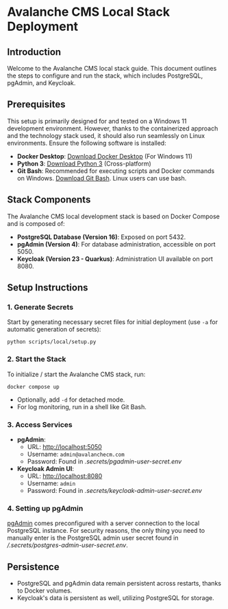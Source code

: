 # Avalanche CMS Local Stack Deployment

## Introduction

Welcome to the Avalanche CMS local stack guide. This document outlines the steps to configure and run the stack, which includes PostgreSQL, pgAdmin, and Keycloak.

## Prerequisites

This setup is primarily designed for and tested on a Windows 11 development environment. However, thanks to the containerized approach and the technology stack used, it should also run seamlessly on Linux environments. Ensure the following software is installed:

- **Docker Desktop**: [Download Docker Desktop](https://www.docker.com/products/docker-desktop) (For Windows 11)
- **Python 3**: [Download Python 3](https://www.python.org/downloads/) (Cross-platform)
- **Git Bash**: Recommended for executing scripts and Docker commands on Windows. [Download Git Bash](https://gitforwindows.org/). Linux users can use bash.

## Stack Components

The Avalanche CMS local development stack is based on Docker Compose and is composed of:

- **PostgreSQL Database (Version 16)**: Exposed on port 5432.
- **pgAdmin (Version 4)**: For database administration, accessible on port 5050.
- **Keycloak (Version 23 - Quarkus)**: Administration UI available on port 8080.

## Setup Instructions

### 1. Generate Secrets

Start by generating necessary secret files for initial deployment (use `-a` for automatic generation of secrets):

```
python scripts/local/setup.py
```

### 2. Start the Stack

To initialize / start the Avalanche CMS stack, run:

```
docker compose up
```

- Optionally, add `-d` for detached mode.
- For log monitoring, run in a shell like Git Bash.

### 3. Access Services

- **pgAdmin**:
  - URL: [http://localhost:5050](http://localhost:5050/)
  - Username: `admin@avalanchecm.com`
  - Password: Found in *.secrets/pgadmin-user-secret.env*
- **Keycloak Admin UI**:
  - URL: [http://localhost:8080](http://localhost:8080/)
  - Username: `admin`
  - Password: Found in *.secrets/keycloak-admin-user-secret.env*

### 4. Setting up pgAdmin

[pgAdmin](http://localhost:5050/) comes preconfigured with a server connection to the local PostgreSQL instance. For security reasons, the only thing you need to manually enter is the PostgreSQL admin user secret found in */.secrets/postgres-admin-user-secret.env*.

## Persistence

- PostgreSQL and pgAdmin data remain persistent across restarts, thanks to Docker volumes.
- Keycloak's data is persistent as well, utilizing PostgreSQL for storage.
